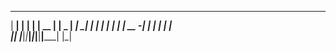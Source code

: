                                                  
 _____ _____ _____ _____ _____ _____ _____ _____ 
|   __|  |  |   | | __  |   __|  _  |   __|_   _|
|   __|  |  | | | | __ -|   __|     |__   | | |  
|__|  |_____|_|___|_____|_____|__|__|_____| |_|  
                                                 
